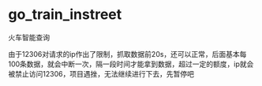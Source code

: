 # go_train_instreet
火车智能查询

由于12306对请求的ip作出了限制，抓取数据前20s，还可以正常，后面基本每100条数据，就会中断一次，隔一段时间才能拿到数据，超过一定的额度，ip就会被禁止访问12306，项目遇挫，无法继续进行下去，先暂停吧